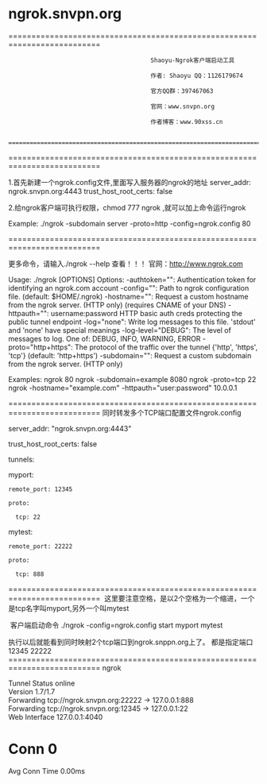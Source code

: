 # ngrok.snvpn.org





 ==========================================================================

                                            Shaoyu-Ngrok客户端启动工具

                                            作者: Shaoyu QQ：1126179674

                                            官方QQ群：397467063

                                            官网：www.snvpn.org

                                            作者博客：www.90xss.cn

                      ==========================================================================

==========================================================================

1.首先新建一个ngrok.config文件,里面写入服务器的ngrok的地址
server_addr: ngrok.snvpn.org:4443
trust_host_root_certs: false

2.给ngrok客户端可执行权限，chmod 777 ngrok ,就可以加上命令运行ngrok

Example: ./ngrok -subdomain server  -proto=http -config=ngrok.config 80

==========================================================================


更多命令，请输入./ngrok  --help 查看！！！ 官网：http://www.ngrok.com

Usage: ./ngrok [OPTIONS] <local port or address>
Options:
  -authtoken="": Authentication token for identifying an ngrok.com account
  -config="": Path to ngrok configuration file. (default: $HOME/.ngrok)
  -hostname="": Request a custom hostname from the ngrok server. (HTTP only) (requires CNAME of your DNS)
  -httpauth="": username:password HTTP basic auth creds protecting the public tunnel endpoint
  -log="none": Write log messages to this file. 'stdout' and 'none' have special meanings
  -log-level="DEBUG": The level of messages to log. One of: DEBUG, INFO, WARNING, ERROR
  -proto="http+https": The protocol of the traffic over the tunnel {'http', 'https', 'tcp'} (default: 'http+https')
  -subdomain="": Request a custom subdomain from the ngrok server. (HTTP only)

Examples:
	ngrok 80
	ngrok -subdomain=example 8080
	ngrok -proto=tcp 22
	ngrok -hostname="example.com" -httpauth="user:password" 10.0.0.1
	
==========================================================================
同时转发多个TCP端口配置文件ngrok.config

server_addr: "ngrok.snvpn.org:4443"

trust_host_root_certs: false

tunnels:

  myport:
  
    remote_port: 12345
    
    proto:
    
      tcp: 22
      

  mytest:
  
    remote_port: 22222
    
    proto:
    
      tcp: 888
      
 
========================================================================== 
  这里要注意空格，是以2个空格为一个缩进，一个是tcp名字叫myport,另外一个叫mytest
  
  客户端启动命令 ./ngrok  -config=ngrok.config start myport mytest
  
  执行以后就能看到同时映射2个tcp端口到ngrok.snppn.org上了。
  都是指定端口12345   22222                                                                                                                ==========================================================================                                                               ngrok
																   
Tunnel Status                 online                                                                                     
Version                       1.7/1.7                                                                                     
Forwarding                    tcp://ngrok.snvpn.org:22222 -> 127.0.0.1:888                                               
Forwarding                    tcp://ngrok.snvpn.org:12345 -> 127.0.0.1:22                                                 
Web Interface                 127.0.0.1:4040                                           
# Conn                        0   
Avg Conn Time                 0.00ms  


